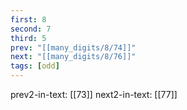 ```yaml
---
first: 8
second: 7
third: 5
prev: "[[many_digits/8/74]]"
next: "[[many_digits/8/76]]"
tags: [odd]
---
```

prev2-in-text: [[73]]
next2-in-text: [[77]]
